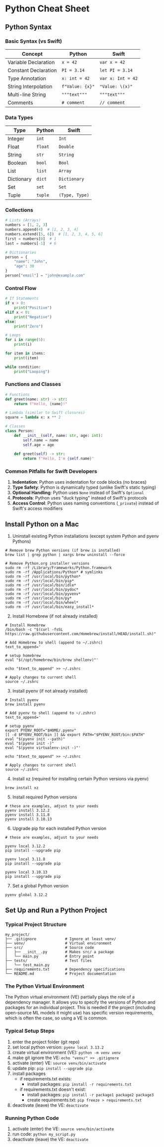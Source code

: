# Python Cheat Sheet

## Python Syntax

### Basic Syntax (vs Swift)
| Concept | Python | Swift |
|---------|---------|--------|
| Variable Declaration | `x = 42` | `var x = 42` |
| Constant Declaration | `PI = 3.14` | `let PI = 3.14` |
| Type Annotation | `x: int = 42` | `var x: Int = 42` |
| String Interpolation | `f"Value: {x}"` | `"Value: \(x)"` |
| Multi-line String | `"""text"""` | `"""text"""` |
| Comments | `# comment` | `// comment` |

### Data Types
| Type | Python | Swift |
|------|---------|--------|
| Integer | `int` | `Int` |
| Float | `float` | `Double` |
| String | `str` | `String` |
| Boolean | `bool` | `Bool` |
| List | `list` | `Array` |
| Dictionary | `dict` | `Dictionary` |
| Set | `set` | `Set` |
| Tuple | `tuple` | `(Type, Type)` |

### Collections
```python
# Lists (Arrays)
numbers = [1, 2, 3]
numbers.append(4)  # [1, 2, 3, 4]
numbers.extend([5, 6])  # [1, 2, 3, 4, 5, 6]
first = numbers[0]  # 1
last = numbers[-1]  # 6

# Dictionaries
person = {
    "name": "John",
    "age": 30
}
person["email"] = "john@example.com"
```

### Control Flow
```python
# If Statements
if x > 0:
    print("Positive")
elif x < 0:
    print("Negative")
else:
    print("Zero")

# Loops
for i in range(5):
    print(i)

for item in items:
    print(item)

while condition:
    print("Looping")
```

### Functions and Classes
```python
# Functions
def greet(name: str) -> str:
    return f"Hello, {name}!"

# Lambda (similar to Swift closures)
square = lambda x: x ** 2

# Classes
class Person:
    def __init__(self, name: str, age: int):
        self.name = name
        self.age = age
    
    def greet(self) -> str:
        return f"Hello, I'm {self.name}"
```

### Common Pitfalls for Swift Developers
1. **Indentation**: Python uses indentation for code blocks (no braces)
2. **Type Safety**: Python is dynamically typed (unlike Swift's static typing)
3. **Optional Handling**: Python uses `None` instead of Swift's `Optional`
4. **Protocols**: Python uses "duck typing" instead of Swift's protocols
5. **Access Control**: Python uses naming conventions (`_private`) instead of Swift's access modifiers

## Install Python on a Mac

1. Uninstall existing Python installations (except system Python and pyenv Pythons)

```shell
# Remove brew Python versions (if brew is installed)
brew list | grep python | xargs brew uninstall --force

# Remove Python.org installer versions
sudo rm -rf /Library/Frameworks/Python.framework
sudo rm -rf /Applications/Python* # symlinks
sudo rm -rf /usr/local/bin/python*
sudo rm -rf /usr/local/bin/pip*
sudo rm -rf /usr/local/bin/idle*
sudo rm -rf /usr/local/bin/pydoc*
sudo rm -rf /usr/local/bin/pyvenv*
sudo rm -rf /usr/local/bin/py*
sudo rm -rf /usr/local/bin/wheel*
sudo rm -rf /usr/local/bin/easy_install*
```

2. Install Homebrew (if not already installed)

```shell
# Install Homebrew
/bin/bash -c "$(curl -fsSL https://raw.githubusercontent.com/Homebrew/install/HEAD/install.sh)"

# Add Homebrew to shell (append to ~/.zshrc)
text_to_append='

# setup homebrew
eval "$(/opt/homebrew/bin/brew shellenv)"'

echo "$text_to_append" >> ~/.zshrc

# Apply changes to current shell
source ~/.zshrc
```

3. Install pyenv (if not already installed)

```shell
# Install pyenv
brew install pyenv

# Add pyenv to shell (append to ~/.zshrc)
text_to_append='

# setup pyenv
export PYENV_ROOT="$HOME/.pyenv"
[[ -d $PYENV_ROOT/bin ]] && export PATH="$PYENV_ROOT/bin:$PATH"
eval "$(pyenv init --path)"
eval "$(pyenv init -)"
eval "$(pyenv virtualenv-init -)"'

echo "$text_to_append" >> ~/.zshrc

# Apply changes to current shell
source ~/.zshrc
```

4. Install xz (required for installing certain Python versions via pyenv)

```shell
brew install xz
```

5. Install required Python versions

```shell
# these are examples, adjust to your needs
pyenv install 3.12.2
pyenv install 3.11.8
pyenv install 3.10.13
```

6. Upgrade pip for each installed Python version

```shell
# these are examples, adjust to your needs

pyenv local 3.12.2
pip install --upgrade pip

pyenv local 3.11.8
pip install --upgrade pip

pyenv local 3.10.13
pip install --upgrade pip
```

7. Set a global Python version

```shell
pyenv global 3.12.2
```

## Set Up and Run a Python Project

### Typical Project Structure

```
my_project/
├── .gitignore             # Ignore at least venv/  
├── venv/                  # Virtual environment
├── src/                   # Source code
│   ├── __init__.py        # Makes src/ a package
│   └── main.py            # Entry point
├── tests/                 # Test files
│   └── test_main.py
├── requirements.txt       # Dependency specifications
└── README.md              # Project documentation
``` 

### The Python Virtual Environment

The Python virtual environment (VE) partially plays the role of a dependency manager. It allows you to specify the versions of Python and packages for an individual project. This is needed if the project (including open-source ML models it might use) has specific version requirements, which is often the case, so using a VE is common.

### Typical Setup Steps

1. enter the project folder (git repo)
2. set local python version: `pyenv local 3.13.2`
3. create virtual environment (VE): `python -m venv venv`
4. make git ignore the VE: `echo "venv/" >> .gitignore`
5. activate (enter) VE: `source venv/bin/activate`
6. update pip: `pip install --upgrade pip`
7. install packages
    - if requirements.txt exists:
        - install packages: `pip install -r requirements.txt`
    - if requirements.txt doesn't exist:
        - install packages: `pip install -r package1 package2 package3`
        - create requirements.txt: `pip freeze > requirements.txt`
8. deactivate (leave) the VE: `deactivate`

### Running Python Code

1. activate (enter) the VE: `source venv/bin/activate`
2. run code: `python my_script.py`
3. deactivate (leave) the VE: `deactivate`